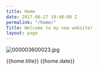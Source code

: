 ```yaml
---
title: Home
date: 2017-06-27 19:40:00 Z
permalink: "/home/"
Title: Welcome to my new website!
layout: page
---
```



![000003600023.jpg](/uploads/000003600023.jpg)

{{home.title}}
{{home.date}}
